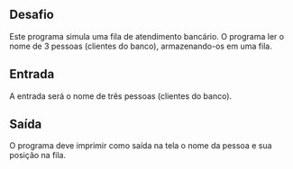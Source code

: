 ## Desafio
Este programa simula uma fila de atendimento bancário. O programa ler o nome de 3 pessoas (clientes do banco), armazenando-os em uma fila.

## Entrada
A entrada será o nome de três pessoas (clientes do banco).

## Saída
O programa deve imprimir como saída na tela o nome da pessoa e sua posição na fila.